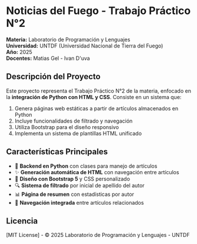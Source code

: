 # Noticias del Fuego - Trabajo Práctico N°2

**Materia:** Laboratorio de Programación y Lenguajes  
**Universidad:** UNTDF (Universidad Nacional de Tierra del Fuego)  
**Año:** 2025  
**Docentes:** Matias Gel - Ivan D'uva

## Descripción del Proyecto

Este proyecto representa el Trabajo Práctico N°2 de la materia, enfocado en la **integración de Python con HTML y CSS**. Consiste en un sistema que:

1. Genera páginas web estáticas a partir de artículos almacenados en Python
2. Incluye funcionalidades de filtrado y navegación
3. Utiliza Bootstrap para el diseño responsivo
4. Implementa un sistema de plantillas HTML unificado

## Características Principales

- 🐍 **Backend en Python** con clases para manejo de artículos
- ✨ **Generación automática de HTML** con navegación entre artículos
- 🎨 **Diseño con Bootstrap 5** y CSS personalizado
- 🔍 **Sistema de filtrado** por inicial de apellido del autor
- 📊 **Página de resumen** con estadísticas por autor
- 🔗 **Navegación integrada** entre artículos relacionados

## Licencia
[MIT License] - © 2025 Laboratorio de Programación y Lenguajes - UNTDF


